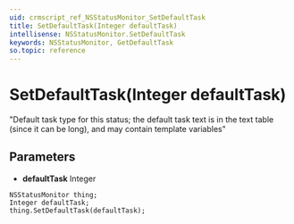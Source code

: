 ```yaml
---
uid: crmscript_ref_NSStatusMonitor_SetDefaultTask
title: SetDefaultTask(Integer defaultTask)
intellisense: NSStatusMonitor.SetDefaultTask
keywords: NSStatusMonitor, GetDefaultTask
so.topic: reference
---
```


# SetDefaultTask(Integer defaultTask)

"Default task type for this status; the default task text is in the text table (since it can be long), and may contain template variables"

## Parameters

* **defaultTask** Integer

```crmscript
NSStatusMonitor thing;
Integer defaultTask;
thing.SetDefaultTask(defaultTask);
```

